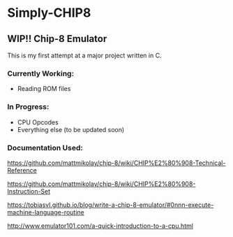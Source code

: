 # Simply-CHIP8
## WIP!! Chip-8 Emulator

This is my first attempt at a major project written in C.

### Currently Working:
- Reading ROM files

### In Progress:
- CPU Opcodes
- Everything else (to be updated soon)

### Documentation Used:

https://github.com/mattmikolay/chip-8/wiki/CHIP%E2%80%908-Technical-Reference

https://github.com/mattmikolay/chip-8/wiki/CHIP%E2%80%908-Instruction-Set

https://tobiasvl.github.io/blog/write-a-chip-8-emulator/#0nnn-execute-machine-language-routine

http://www.emulator101.com/a-quick-introduction-to-a-cpu.html
